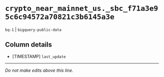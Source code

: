 # `crypto_near_mainnet_us._sbc_f71a3e95c6c94572a70821c3b6145a3e`
`bq-1` | `bigquery-public-data`

## Column details
* [TIMESTAMP] `last_update`

-------------------------------------------------------------------------------
*Do not make edits above this line.*
